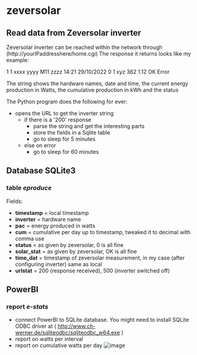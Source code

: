 # zeversolar
## Read data from Zeversolar inverter

Zeversolar inverter can be reached within the network through (http://yourIPaddresshere/home.cgi)
The response it returns looks like my example:
  
1 1 xxxx yyyy M11 zzzz 14:21 29/10/2022 0 1 xyz 362 1.12 OK Error

The string shows the hardware names, date and time, the current energy production in Watts, the cumulative production in kWh and the status
  
The Python program does the following for ever:
- opens the URL to get the inverter string
  - if there is a '200' response
    - parse the string and get the interesting parts
    - store the fields in a Sqlite table
    - go to sleep for 5 minutes
  - else on error
    - go to sleep for 60 minutes
  
## Database SQLite3
### table ***eproduce***
Fields:
- **timestamp**    = local timestamp
- **inverter**     = hardware name
- **pac**          = energy produced in watts
- **cum**          = cumulative per day up to timestamp, tweaked it to decimal with comma use
- **status**       = as given by zeversolar, 0 is all fine
- **solar_stat**   = as given by zeversolar, OK is all fine
- **time_dat**     = timestamp of zeversolar measurement, in my case (after configuring inverter) same as local
- **urlstat**      = 200 (response received), 500 (inverter switched off)

## PowerBI
### report ***e-stats***
- connect PowerBI to SQLite database. You might need to install SQLite ODBC driver at ( http://www.ch-werner.de/sqliteodbc/sqliteodbc_w64.exe )
- report on watts per interval
- report on cumulative watts per day
![image](/main/eproduces.jpg)

